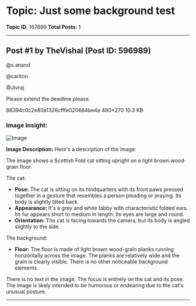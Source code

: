 # Topic: Just some background test
**Topic ID**: 167699
**Total Posts**: 1

---

## Post #1 by TheVishal (Post ID: 596989)
@s.anand
 
@carlton
 
@Jivraj


Please extend the deadline please.


88394c0c2e80a1326cfffe020684be4a
480×270 10.3 KB

### Image Insight:
![Image](https://europe1.discourse-cdn.com/flex013/uploads/iitm/original/3X/7/7/7742d688f4b033b15ac1a4af0c1f2eda19c31093.jpeg)

**Image Description:** Here's a description of the image:

The image shows a Scottish Fold cat sitting upright on a light brown wood-grain floor. 


The cat:

* **Pose:** The cat is sitting on its hindquarters with its front paws pressed together in a gesture that resembles a person pleading or praying. Its body is slightly tilted back.
* **Appearance:** It's a grey and white tabby with characteristic folded ears. Its fur appears short to medium in length. Its eyes are large and round.
* **Orientation:** The cat is facing towards the camera, but its body is angled slightly to the side.

The background:

* **Floor:** The floor is made of light brown wood-grain planks running horizontally across the image. The planks are relatively wide and the grain is clearly visible.  There is no other noticeable background elements.

There is no text in the image. The focus is entirely on the cat and its pose.  The image is likely intended to be humorous or endearing due to the cat's unusual posture.

---

